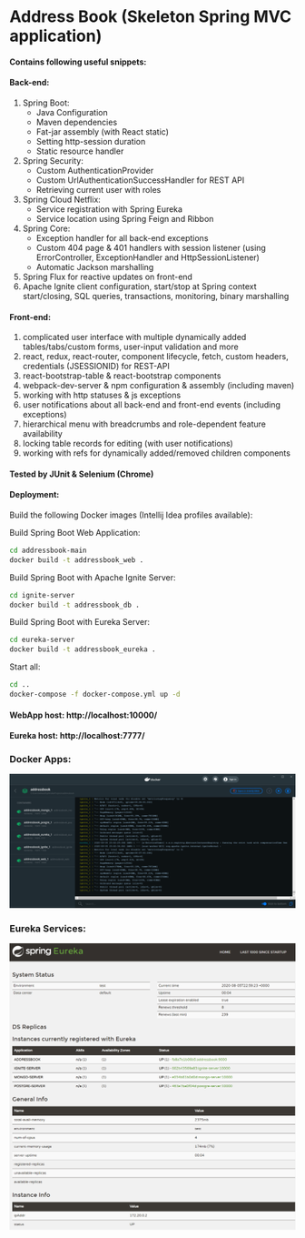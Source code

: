 # Address Book (Skeleton Spring MVC application)

#### Contains following useful snippets:
#### Back-end:
1. Spring Boot: 
    -   Java Configuration
    -   Maven dependencies
    -   Fat-jar assembly (with React static)
    -   Setting http-session duration
    -   Static resource handler
2.  Spring Security:
    -   Custom AuthenticationProvider
    -   Custom UrlAuthenticationSuccessHandler for REST API
    -   Retrieving current user with roles
3.  Spring Cloud Netflix:
    -   Service registration with Spring Eureka
    -   Service location using Spring Feign and Ribbon
4. Spring Core:
    -   Exception handler for all back-end exceptions
    -   Custom 404 page & 401 handlers with session listener 
    (using ErrorController, ExceptionHandler and HttpSessionListener)
    -   Automatic Jackson marshalling
4.  Spring Flux for reactive updates on front-end
5.  Apache Ignite client configuration, start/stop at Spring context start/closing, SQL queries, transactions, 
monitoring, binary marshalling

#### Front-end:
1.  complicated user interface with multiple dynamically added tables/tabs/custom forms, user-input validation and more
2.  react, redux, react-router, component lifecycle, fetch, custom headers, credentials (JSESSIONID) for REST-API
3.  react-bootstrap-table & react-bootstrap components
4.  webpack-dev-server & npm configuration & assembly (including maven)
5.  working with http statuses & js exceptions
6.  user notifications about all back-end and front-end events (including exceptions)
7.  hierarchical menu with breadcrumbs and role-dependent feature availability
8.  locking table records for editing (with user notifications)
9.  working with refs for dynamically added/removed children components

#### Tested by JUnit & Selenium (Chrome)

#### Deployment:
Build the following Docker images (Intellij Idea profiles available):

Build Spring Boot Web Application:
```sh
cd addressbook-main
docker build -t addressbook_web .
```
Build Spring Boot with Apache Ignite Server:
```sh
cd ignite-server
docker build -t addressbook_db .
```
Build Spring Boot with Eureka Server:
```sh
cd eureka-server
docker build -t addressbook_eureka .
```
Start all:
```sh
cd ..
docker-compose -f docker-compose.yml up -d
```

#### WebApp host: http://localhost:10000/  
#### Eureka host: http://localhost:7777/  

### Docker Apps:
<img src="https://raw.githubusercontent.com/dredwardhyde/addressbook/master/deployment.png" width="900"/>  
  
### Eureka Services:
<img src="https://raw.githubusercontent.com/dredwardhyde/addressbook/master/eureka.png" width="900"/>  
